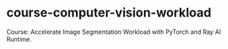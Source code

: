 # course-computer-vision-workload
Course: Accelerate Image Segmentation Workload with PyTorch and Ray AI Runtime.
